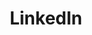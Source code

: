 ---
title: LinkedIn
icon: carbon:logo-linkedin
url: https://www.linkedin.com/in/ducksabervn-dinhvinhmai/
---